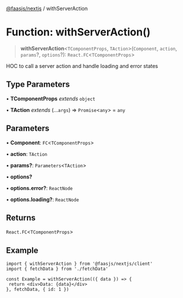 [@faasjs/nextjs](../README.md) / withServerAction

# Function: withServerAction()

> **withServerAction**\<`TComponentProps`, `TAction`\>(`Component`, `action`, `params`?, `options`?): `React.FC`\<`TComponentProps`\>

HOC to call a server action and handle loading and error states

## Type Parameters

• **TComponentProps** *extends* `object`

• **TAction** *extends* (...`args`) => `Promise`\<`any`\> = `any`

## Parameters

• **Component**: `FC`\<`TComponentProps`\>

• **action**: `TAction`

• **params?**: `Parameters`\<`TAction`\>

• **options?**

• **options.error?**: `ReactNode`

• **options.loading?**: `ReactNode`

## Returns

`React.FC`\<`TComponentProps`\>

## Example

```tsx
import { withServerAction } from '@faasjs/nextjs/client'
import { fetchData } from './fetchData'

const Example = withServerAction(({ data }) => {
 return <div>Data: {data}</div>
}, fetchData, { id: 1 })
```
